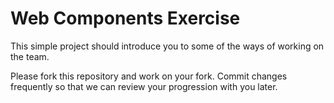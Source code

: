 # Web Components Exercise

This simple project should introduce you to some of the ways of working on the team.

Please fork this repository and work on your fork. Commit changes frequently so that we can review your progression with you later.



